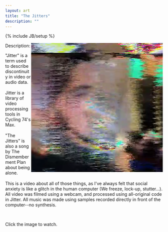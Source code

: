 ```yaml
---
layout: art
title: "The Jitters"
description: ""
---
```

{% include JB/setup %}

<p><a href="http://vimeo.com/7698242"><img src="jitters.png" width="421" height="411" align="right" /></a>Description: </p>
<p>&quot;Jitter&quot; is a term used to describe discontinuity in video or audio data.<br />
  <br />
  Jitter is a library of video processing tools in Cycling 74's Max.<br />
  <br />
  &quot;The Jitters&quot; is also a song by The Dismemberment Plan about being alone.<br />
  <br />
This is a video about all of those things, as I've always felt that social anxiety is like a glitch in the human computer (We freeze, lock-up, stutter...). All video was filmed using a webcam, and processed using all-original code in Jitter. All music was made using samples recorded directly in front of the computer--no synthesis.</p>
<p>&nbsp;</p>
<p>Click the image to watch.</p>